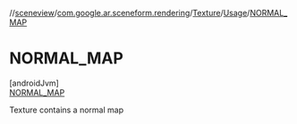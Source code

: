 //[sceneview](../../../../../index.md)/[com.google.ar.sceneform.rendering](../../../index.md)/[Texture](../../index.md)/[Usage](../index.md)/[NORMAL_MAP](index.md)

# NORMAL_MAP

[androidJvm]\
[NORMAL_MAP](index.md)

Texture contains a normal map
